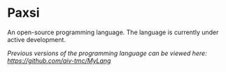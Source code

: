 # Paxsi
An open-source programming language. The language is currently under active development.

*Previous versions of the programming language can be viewed here: https://github.com/aiv-tmc/MyLang*
